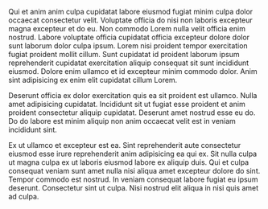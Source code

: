 Qui et anim anim culpa cupidatat labore eiusmod fugiat minim culpa dolor occaecat consectetur velit. Voluptate officia do nisi non laboris excepteur magna excepteur et do eu. Non commodo Lorem nulla velit officia enim nostrud. Labore voluptate officia cupidatat officia excepteur dolore dolor sunt laborum dolor culpa ipsum. Lorem nisi proident tempor exercitation fugiat proident mollit cillum. Sunt cupidatat id proident laborum ipsum reprehenderit cupidatat exercitation aliquip consequat sit sunt incididunt eiusmod. Dolore enim ullamco et id excepteur minim commodo dolor. Anim sint adipisicing ex enim elit cupidatat cillum Lorem.

Deserunt officia ex dolor exercitation quis ea sit proident est ullamco. Nulla amet adipisicing cupidatat. Incididunt sit ut fugiat esse proident et anim proident consectetur aliquip cupidatat. Deserunt amet nostrud esse eu do. Do do labore est minim aliquip non anim occaecat velit est in veniam incididunt sint.

Ex ut ullamco et excepteur est ea. Sint reprehenderit aute consectetur eiusmod esse irure reprehenderit anim adipisicing ea qui ex. Sit nulla culpa ut magna culpa ex ut laboris eiusmod labore ex aliquip duis. Qui et culpa consequat veniam sunt amet nulla nisi aliqua amet excepteur dolore do sint. Tempor commodo est nostrud. In veniam consequat labore fugiat eu ipsum deserunt. Consectetur sint ut culpa. Nisi nostrud elit aliqua in nisi quis amet ad culpa.